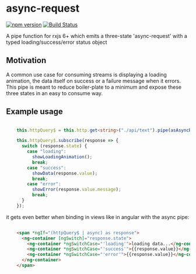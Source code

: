 # async-request

[![npm version](https://badge.fury.io/js/%40aviellv%2Fasync-request-rxjs-pipe.svg)](https://badge.fury.io/js/%40aviellv%2Fasync-request-rxjs-pipe)
[![Build Status](https://travis-ci.org/avilv/async-request.svg?branch=master)](https://travis-ci.org/avilv/async-request)

A pipe function for rxjs 6+ which emits a three-state 'async-request' with a typed loading/success/error  status object

## Motivation

A common use case for consuming streams is displaying a loading animation, the data itself on success or a failure message when it errors.
This pipe is meant to reduce boiler-plate to a minimum and expose these three states in an easy to consume way.

## Example usage
 
 
```ts

    this.httpQuery$ = this.http.get<string>("./api/text").pipe(asAsyncRequest<string, HttpErrorResponse>());

    this.httpQuery$.subscribe(response => {
      switch (response.state) {
        case "loading":
          showLoadingAnimation();
          break;
        case "success":
          showData(response.value);
          break;
        case "error":
          showError(response.value.message);
          break;
      }
    });
```
it gets even better when binding in views like in angular with the async pipe:

```html

    <span *ngIf="(httpQuery$ | async) as response">
      <ng-container [ngSwitch]="response.state">
        <ng-container *ngSwitchCase="'loading'">loading data...</ng-container>
        <ng-container *ngSwitchCase="'success'">{{response.value}}</ng-container>
        <ng-container *ngSwitchCase="'error'">{{response.value}}</ng-container>
      </ng-container>
    </span>
```
